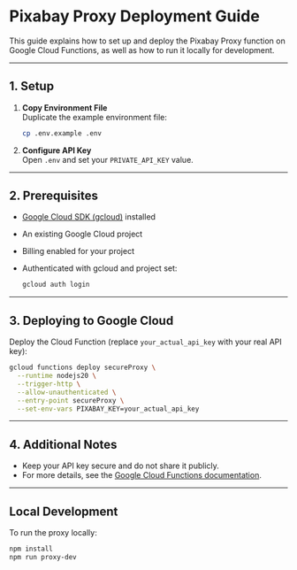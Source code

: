 # Pixabay Proxy Deployment Guide

This guide explains how to set up and deploy the Pixabay Proxy function on
Google Cloud Functions, as well as how to run it locally for development.

---

## 1. Setup

1. **Copy Environment File**  
   Duplicate the example environment file:

   ```bash
   cp .env.example .env
   ```

2. **Configure API Key**  
   Open `.env` and set your `PRIVATE_API_KEY` value.

---

## 2. Prerequisites

- [Google Cloud SDK (gcloud)](https://cloud.google.com/sdk/docs/install)
  installed
- An existing Google Cloud project
- Billing enabled for your project
- Authenticated with gcloud and project set:

  ```bash
  gcloud auth login
  ```

---

## 3. Deploying to Google Cloud

Deploy the Cloud Function (replace `your_actual_api_key` with your real API
key):

```bash
gcloud functions deploy secureProxy \
  --runtime nodejs20 \
  --trigger-http \
  --allow-unauthenticated \
  --entry-point secureProxy \
  --set-env-vars PIXABAY_KEY=your_actual_api_key
```

---

## 4. Additional Notes

- Keep your API key secure and do not share it publicly.
- For more details, see the
  [Google Cloud Functions documentation](https://cloud.google.com/functions/docs).

---

## Local Development

To run the proxy locally:

```bash
npm install
npm run proxy-dev
```
